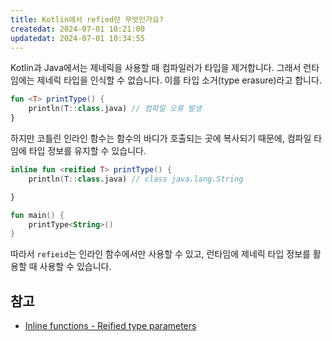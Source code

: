 ```yaml
---
title: Kotlin에서 refied란 무엇인가요?
createdat: 2024-07-01 10:21:00
updatedat: 2024-07-01 10:34:55
---
```


Kotlin과 Java에서는 제네릭을 사용할 때 컴파일러가 타입을 제거합니다. 그래서
런타임에는 제네릭 타입을 인식할 수 없습니다. 이를 타입 소거(type erasure)라고
합니다.

```kotlin
fun <T> printType() {
    println(T::class.java) // 컴파일 오류 발생
}
```

하지만 코틀린 인라인 함수는 함수의 바디가 호출되는 곳에 복사되기 때문에, 컴파일
타임에 타입 정보를 유지할 수 있습니다.

```kotlin
inline fun <reified T> printType() {
    println(T::class.java) // class java.lang.String

}

fun main() {
    printType<String>()
}
```

따라서 `refieid`는 인라인 함수에서만 사용할 수 있고, 런타임에 제네릭 타입 정보를
활용할 때 사용할 수 있습니다.

## 참고

- [Inline functions - Reified type parameters](https://kotlinlang.org/docs/inline-functions.html#reified-type-parameters)
